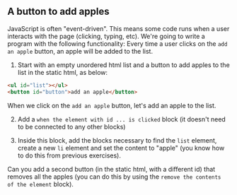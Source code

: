 
## A button to add apples


JavaScript is often "event-driven". This means some code runs when a user interacts with the page (clicking, typing, etc). 
We're going to write a program with the following functionality:
Every time a user clicks on the `add an apple` button, an apple will be added to the list.


1. Start with an empty unordered html list and a button to add apples to the list in the static html, as below:
                
```html
<ul id="list"></ul>
<button id="button">add an apple</button>
```

When we click on the `add an apple` button, let's add an apple to the list. 

2. Add a `when the element with id ... is clicked` block (it doesn't need to be connected to any other blocks)

3. <span class="test-checkbox"></span>Inside this block, add the blocks necessary to find the `list` element, create a new `li` element and set the content to "apple" (you know how to do this from previous exercises).

<span class="test-checkbox"></span>Can you add a second button (in the static html, with a different id) that removes all the apples (you can do this by using the `remove the contents of the element` block).              

